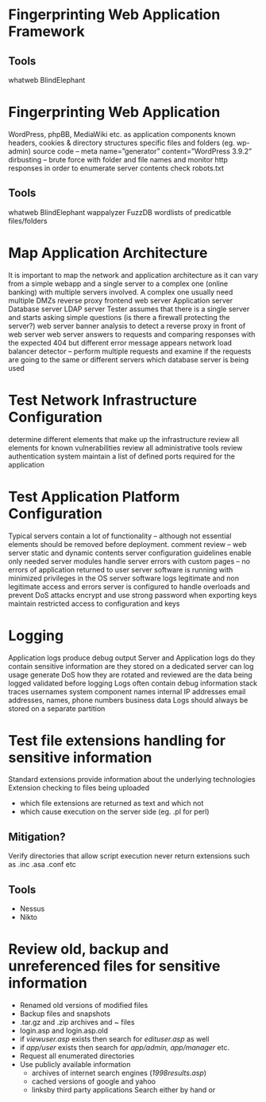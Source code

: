 # Fingerprinting Web Application Framework 
## Tools
whatweb
BlindElephant
# Fingerprinting Web Application
WordPress, phpBB, MediaWiki etc. as application components
known headers, cookies & directory structures
specific files and folders (eg. wp-admin)
source code – meta name=”generator” content=”WordPress 3.9.2”
dirbusting – brute force with folder and file names and monitor http responses in order to enumerate server contents
check robots.txt
## Tools
whatweb
BlindElephant
wappalyzer
FuzzDB wordlists of predicatble files/folders
# Map Application Architecture
It is important to map the network and application architecture as it can vary from a simple webapp and a single server to a complex one (online banking) with multiple servers involved. 
A complex one usually need multiple DMZs 
reverse proxy
frontend web server
Application server
Database server
LDAP server
Tester assumes that there is a single server and starts asking simple questions (is there a firewall protecting the server?)
web server banner analysis to detect a reverse proxy in front of web server
web server answers to requests and comparing responses with the expected 404 but different error message appears
network load balancer detector – perform multiple requests and examine if the requests are going to the same or different servers
which database server is being used
# Test Network Infrastructure Configuration
determine different elements that make up the infrastructure
review all elements for known vulnerabilities
review all administrative tools
review authentication system
maintain a list of defined ports required for the application
# Test Application Platform Configuration
Typical servers contain a lot of functionality – although not essential elements should be removed before deployment.
comment review – web server static and dynamic contents
server configuration guidelines
enable only needed server modules
handle server errors with custom pages – no errors of application returned to user
server software is running with minimized privileges in the OS
server software logs legitimate and non legitimate access and errors
server is configured to handle overloads and prevent DoS attacks
encrypt and use strong password when exporting keys
maintain restricted access to configuration and keys
# Logging
Application logs produce debug output
Server and Application logs
do they contain sensitive information
are they stored on a dedicated server
can log usage generate DoS
how they are rotated and reviewed
are the data being logged validated before logging
Logs often contain
debug information
stack traces
usernames
system component names
internal IP addresses
email addresses, names, phone numbers
business data
Logs should always be stored on a separate partition
# Test file extensions handling for sensitive information
Standard extensions provide information about the underlying technologies
Extension checking to files being uploaded
- which file extensions are returned as text and which not
- which cause execution on the server side (eg. .pl for perl)
## Mitigation?
Verify directories that allow script execution
never return extensions such as .inc .asa .conf etc
## Tools
- Nessus
- Nikto
# Review old, backup and unreferenced files for sensitive information
- Renamed old versions of modified files
- Backup files and snapshots
- .tar.gz and .zip archives and ~ files
- login.asp and login.asp.old
- if *viewuser.asp* exists then search for *edituser.asp* as well
- if *app/user* exists then search for *app/admin, app/manager* etc.
- Request all enumerated directories
- Use publicly available information
  - archives of internet search engines (*1998results.asp*)
  - cached versions of google and yahoo
  - linksby third party applications
Search either by hand or 


